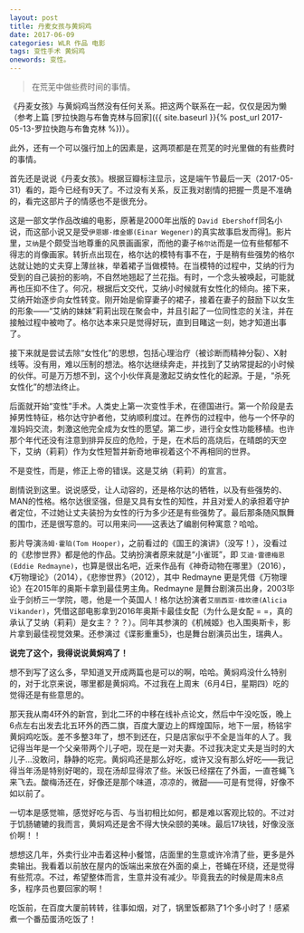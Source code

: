 ```yaml
---
layout: post
title: 丹麦女孩与黄焖鸡
date: 2017-06-09
categories: WLR 作品 电影
tags: 变性手术 黄焖鸡
onewords: 变性。
---
```

> 在荒芜中做些费时间的事情。

《丹麦女孩》与黄焖鸡当然没有任何关系。把这两个联系在一起，仅仅是因为懒（参考上篇 [罗拉快跑与布鲁克林与回家]({{ site.baseurl }}{% post_url  2017-05-13-罗拉快跑与布鲁克林 %})）。

此外，还有一个可以强行加上的因素是，这两项都是在荒芜的时光里做的有些费时的事情。

首先还是说说《丹麦女孩》。根据豆瓣标注显示，这是端午节最后一天（2017-05-31）看的，距今已经有9天了。不过没有关系，反正我对剧情的把握一贯是不准确的，看完这部片子的情感也不是很充分。

这是一部文学作品改编的电影，原著是2000年出版的 `David Ebershoff`同名小说，而这部小说又是受`伊恩娜·维金娜(Einar Wegener)`的真实故事启发而得[1](http://movie.mtime.com/91850/plots.html)。影片里，`艾纳`是个颇受当地尊重的风景画画家，而他的妻子`格尔达`而是一位有些郁郁不得志的肖像画家。转折点出现在，格尔达的模特有事不在，于是稍有些强势的格尔达就让她的丈夫穿上薄丝袜，举着裙子当做模特。在当模特的过程中，艾纳的行为受到的自己装扮的影响，不自然地翘起了兰花指。有时，一个念头被唤起，可能就再也压抑不住了。何况，根据后文交代，艾纳小时候就有女性化的倾向。接下来，艾纳开始逐步向女性转变。刚开始是偷穿妻子的裙子，接着在妻子的鼓励下以女生的形象——“艾纳的妹妹”莉莉出现在聚会中，并且引起了一位同性恋的关注，并在接触过程中被吻了。格尔达本来只是觉得好玩，直到目睹这一刻，她才知道出事了。

接下来就是尝试去除“女性化”的思想，包括心理治疗（被诊断而精神分裂）、X射线等。没有用，难以压制的想法。格尔达继续奔走，并找到了艾纳常提起的小时候的伙伴。可是万万想不到，这个小伙伴真是激起艾纳女性化的起源。于是，“杀死女性化”的想法终止。

后面就开始“变性”手术。人类史上第一次变性手术，在德国进行。第一个阶段是去掉男性特征，格尔达守护者他，艾纳顺利度过。在养伤的过程中，他与一个怀孕的准妈妈交流，刺激这他完全成为女性的愿望。第二步，进行全女性功能移植。也许那个年代还没有注意到排异反应的危险，于是，在术后的高烧后，在晴朗的天空下，艾纳（莉莉）作为女性短暂并新奇地审视着这个不再相同的世界。

不是变性，而是，修正上帝的错误。这是艾纳（莉莉）的宣言。

剧情说到这里。说说感受，让人动容的，还是格尔达的牺牲，以及有些强势的、MAN的性格。格尔达很坚强，但是又具有女性的知性，并且对爱人的承担着守护者定位，不过她让丈夫装扮为女性的行为多少还是有些强势了。最后那条随风飘舞的围巾，还是很写意的。可以用来问——这表达了编剧何种寓意？哈哈。

影片导演`汤姆·霍珀(Tom Hooper)`，之前看过的《国王的演讲》（没写！），没看过的《悲惨世界》都是他的作品。艾纳扮演者原来就是“小雀斑”，即 `艾迪·雷德梅恩(Eddie Redmayne)`，也算是很出名吧，近来作品有《神奇动物在哪里》（2016），《万物理论》（2014），《悲惨世界》（2012），其中 Redmayne 更是凭借《万物理论》在2015年的奥斯卡拿到最佳男主角。Redmayne 是舞台剧演员出身，2003毕业于剑桥三一学院，嗯，他是一个英国人！格尔达扮演者`艾丽西亚·维坎德(Alicia Vikander)`，凭借这部电影拿到2016年奥斯卡最佳女配（为什么是女配 = =，真的承认了艾纳（莉莉）是女主？？？）。同年其参演的《机械姬》也入围奥斯卡，影片拿到最佳视觉效果。还参演过《谍影重重5》，也是舞台剧演员出生，瑞典人。

**说完了这个，我得说说黄焖鸡了！**

想不到写了这么多，早知道叉开成两篇也是可以的啊，哈哈。黄焖鸡没什么特别的，对于北京来说，哪里都是黄焖鸡。不过我在上周末（6月4日，星期四）吃的觉得还是有些意思的。

那天我从南4环外的新宫，到北二环的中移在线补点论文，然后中午没吃饭，晚上6点左右出发去北五环外的西二旗，百度大厦边上的辉煌国际，地下一层，杨铭宇黄焖鸡吃饭。差不多整3年了，想不到还在，只是店家似乎不全是当年的人了。我记得当年是一个父亲带两个儿子吧，现在是一对夫妻。不过我决定丈夫是当时的大儿子...没敢问，静静的吃完。黄焖鸡还是那么好吃，或许又没有那么好吃——我记得当年汤是特别好喝的，现在汤却显得浓了些。米饭已经摆在了外面，一直苍蝇飞来飞去。酸梅汤还在，好像还是那个味道，凉凉的，微甜——可是有觉得，好像不如以前了。

一切本是感觉嘛，感觉好吃与否、与当初相比如何，都是难以客观比较的。不过对于饥肠辘辘的我而言，黄焖鸡还是舍不得大快朵颐的美味。最后17块钱，好像没涨价啊！！

想想这几年，外卖行业冲击着这种小餐馆，店面里的生意或许冷清了些，更多是外卖输出。我看着以前放在屋内的饭端出来放在外面的桌上，苍蝇在环绕，还是觉得有些荒凉。不过，希望整体而言，生意并没有减少。毕竟我去的时候是周末8点多，程序员也要回家的啊！

吃饭前，在百度大厦前转转，往事如烟，对了，锅里饭都熟了1个多小时了！感紧煮一个番茄蛋汤吃饭了！